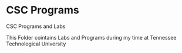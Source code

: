 # CSC Programs
 CSC Programs and Labs

 This Folder cointains Labs and Programs during my time at Tennessee Technological University
